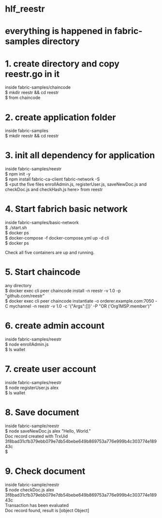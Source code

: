 # hlf_reestr
# everything is happened in fabric-samples directory

# 1. create directory and copy reestr.go in it
inside fabric-samples/chaincode<br/>
$ mkdir reestr && cd reestr<br/>
$ <put the reestr.go file here> from chaincode<br/>

# 2. create application folder
inside fabric-samples<br/>
$ mkdir reestr && cd reestr<br/>

# 3. init all dependency for application
inside fabric-samples/reestr<br/>
$ npm init -y<br/>
$ npm install fabric-ca-client fabric-network -S<br/>
$ <put the five files enrollAdmin.js, registerUser.js, saveNewDoc.js and checkDoc.js and checkHash.js here> from reestr<br/>

# 4. Start fabrich basic network
inside fabric-samples/basic-network<br/>
$ ./start.sh <br/>
$ docker ps<br/>
$ docker-compose -f docker-compose.yml up -d cli<br/>
$ docker ps<br/>

Check all five containers are up and running.<br/>

# 5. Start chaincode
any directory<br/>
$ docker exec cli peer chaincode install -n reestr -v 1.0 -p "github.com/reestr"<br/>
$ docker exec cli peer chaincode instantiate -o orderer.example.com:7050 -C mychannel -n reestr -v 1.0 -c '{"Args":[]}' -P "OR ('Org1MSP.member')"<br/>

# 6. create admin account
inside fabric-samples/reestr<br/>
$ node enrollAdmin.js<br/>
$ ls wallet<br/>

# 7. create user account
inside fabric-samples/reestr<br/>
$ node registerUser.js alex<br/>
$ ls wallet<br/>

# 8. Save document
inside fabric-sample/reestr<br/>
$ node saveNewDoc.js alex "Hello, World."<br/>
Doc record created with TrxUid 3f8bad31cfb379ebb079e7db54bebe649b869753a776e999b4c303774e18943c<br/>
$

# 9. Check document
inside fabric-sample/reestr<br/>
$ node checkDoc.js alex 3f8bad31cfb379ebb079e7db54bebe649b869753a776e999b4c303774e18943c<br/>
Transaction has been evaluated<br/>
Doc record found, result is [object Object]<br/>


